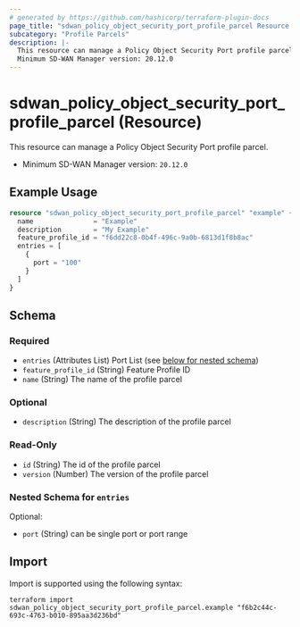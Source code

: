 ```yaml
---
# generated by https://github.com/hashicorp/terraform-plugin-docs
page_title: "sdwan_policy_object_security_port_profile_parcel Resource - terraform-provider-sdwan"
subcategory: "Profile Parcels"
description: |-
  This resource can manage a Policy Object Security Port profile parcel.
  Minimum SD-WAN Manager version: 20.12.0
---
```


# sdwan_policy_object_security_port_profile_parcel (Resource)

This resource can manage a Policy Object Security Port profile parcel.
  - Minimum SD-WAN Manager version: `20.12.0`

## Example Usage

```terraform
resource "sdwan_policy_object_security_port_profile_parcel" "example" {
  name               = "Example"
  description        = "My Example"
  feature_profile_id = "f6dd22c8-0b4f-496c-9a0b-6813d1f8b8ac"
  entries = [
    {
      port = "100"
    }
  ]
}
```

<!-- schema generated by tfplugindocs -->
## Schema

### Required

- `entries` (Attributes List) Port List (see [below for nested schema](#nestedatt--entries))
- `feature_profile_id` (String) Feature Profile ID
- `name` (String) The name of the profile parcel

### Optional

- `description` (String) The description of the profile parcel

### Read-Only

- `id` (String) The id of the profile parcel
- `version` (Number) The version of the profile parcel

<a id="nestedatt--entries"></a>
### Nested Schema for `entries`

Optional:

- `port` (String) can be single port or port range

## Import

Import is supported using the following syntax:

```shell
terraform import sdwan_policy_object_security_port_profile_parcel.example "f6b2c44c-693c-4763-b010-895aa3d236bd"
```
